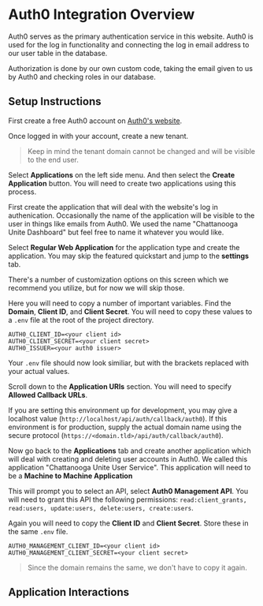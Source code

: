 # Auth0 Integration Overview
Auth0 serves as the primary authentication service in this website. Auth0 is used for the log in functionality and connecting the log in email address to our user table in the database.

Authorization is done by our own custom code, taking the email given to us by Auth0 and checking roles in our database.

## Setup Instructions

First create a free Auth0 account on [Auth0's website](auth0.com).

Once logged in with your account, create a new tenant. 

> Keep in mind the tenant domain cannot be changed and will be visible to the end user. 

Select **Applications** on the left side menu. And then select the **Create Application** button. You will need to create two applications using this process.

First create the application that will deal with the website's log in authenication. Occasionally the name of the application will be visible to the user in things like emails from Auth0. We used the name "Chattanooga Unite Dashboard" but feel free to name it whatever you would like.

Select **Regular Web Application** for the application type and create the application. You may skip the featured quickstart and jump to the **settings** tab.

There's a number of customization options on this screen which we recommend you utilize, but for now we will skip those.

Here you will need to copy a number of important variables. Find the **Domain**, **Client ID**, and **Client Secret**. You will need to copy these values to a ```.env``` file at the root of the project directory. 

```
AUTH0_CLIENT_ID=<your client id>
AUTH0_CLIENT_SECRET=<your client secret>
AUTH0_ISSUER=<your auth0 issuer>
```
Your ```.env``` file should now look similiar, but with the brackets replaced with your actual values.

Scroll down to the **Application URIs** section. You will need to specify **Allowed Callback URLs**. 

If you are setting this environment up for development, you may give a localhost value (```http://localhost/api/auth/callback/auth0```). If this environment is for production, supply the actual domain name using the secure protocol (```https://<domain.tld>/api/auth/callback/auth0```). 


Now go back to the **Applications** tab and create another application which will deal with creating and deleting user accounts in Auth0. We called this application "Chattanooga Unite User Service". This application will need to be a **Machine to Machine Application**

This will prompt you to select an API, select **Auth0 Management API**. You will need to grant this API the following permissions: ```read:client_grants, read:users, update:users, delete:users, create:users```.

Again you will need to copy the **Client ID** and **Client Secret**. Store these in the same ```.env``` file.
```
AUTH0_MANAGEMENT_CLIENT_ID=<your client id>
AUTH0_MANAGEMENT_CLIENT_SECRET=<your client secret>
```
> Since the domain remains the same, we don't have to copy it again. 

## Application Interactions


